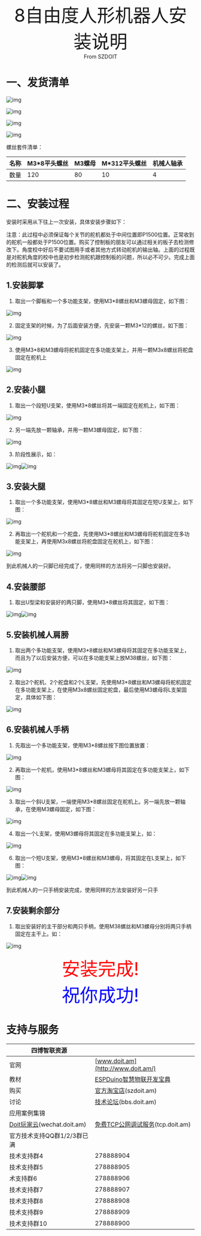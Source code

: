 <center><font size=10> 8自由度人形机器人安装说明 </center></font>
<center> From SZDOIT</center>







# 一、发货清单

![img](wps1.jpg)

![img](wps3.jpg)



![img](wps2.png) 

![img](wps4.png) 

螺丝套件清单：

| 名称 | M3*8平头螺丝 | M3螺母 | M*312平头螺丝 | 机械人轴承 |
| ---- | ------------ | ------ | ------------- | ---------- |
| 数量 | 120          | 80     | 10            | 4          |

# 二、安装过程

安装时采用从下往上一次安装，具体安装步骤如下：

注意：此过程中必须保证每个关节的舵机都处于中间位置即P1500位置。正常收到的舵机一般都处于P1500位置。购买了控制板的朋友可以通过相关的板子去检测修改下。角度校中好后不要试图用手或者其他方式转动舵机的输出轴。上面的过程既是对舵机角度的校中也是初步检测舵机跟控制板的问题，所以必不可少。完成上面的检测后就可以安装了。

## 1.安装脚掌

1) 取出一个脚板和一个多功能支架，使用M3*8螺丝和M3螺母固定，如下图：

![img](wps5.jpg) 

2) 固定支架的时候，为了后面安装方便，先安装一颗M3*12的螺丝，如下图：

![img](wps6.jpg) 

3) 使用M3*8和M3螺母将舵机固定在多功能支架上，并用一颗M3x8螺丝将舵盘固定在舵机上

![img](wps7.jpg) 

## 2.安装小腿

1) 取出一个段短U支架，使用M3*8螺丝将其一端固定在舵机上，如下图：

![img](wps8.jpg) 

2) 另一端先放一颗轴承，并用一颗M3螺母固定，如下图：

![img](wps9.jpg) 

3)  阶段性展示，如：

![img](wps10.jpg)![img](wps11.jpg) 

## 3.安装大腿

1) 取出一个多功能支架，使用M3*8螺丝和M3螺母将其固定在短U支架上，如下图：

![img](wps12.jpg) 

2) 再取出一个舵机和一个舵盘，先使用M3*8螺丝和M3螺母将舵机固定在多功能支架上，再使用M3x8螺丝将舵盘固定在舵机上，如下图：

![img](wps13.jpg) 

到此机械人的一只脚已经完成了，使用同样的方法将另一只脚也安装好。

## 4.安装腰部

1) 取出U型梁和安装好的两只脚，使用M3*8螺丝将其固定，如下图：

![img](wps14.jpg)![img](wps15.jpg) 

## 5.安装机械人肩膀

1) 取出两个多功能支架，使用M3*8螺丝和M3螺母将其固定在多功能支架上，而且为了以后安装方便，可以在多功能支架上放M38螺丝，如下图：

![img](wps16.jpg) 

2) 取出2个舵机、2个舵盘和2个L支架，先使用M3*8螺丝和M3螺母将舵机固定在多功能支架上，在使用M3x8螺丝固定舵盘，最后使用M3螺母将L支架固定，具体如下图：

![img](wps17.jpg) 

## 6.安装机械人手柄

1) 先取出一个多功能支架，使用M3*8螺丝按下图位置放置：

![img](wps18.jpg) 

2) 再取出一个舵机，使用M3*8螺丝和M3螺母将其固定在多功能支架上，如下图：

![img](wps19.jpg) 

3) 取出一个斜U支架，一端使用M3*8螺丝固定在舵机上。另一端先放一颗轴承，在使用M3螺母固定，如下图：

![img](wps20.jpg) 

4) 取出一个L支架，使用M3螺母将其固定在多功能支架上，如：

![img](wps21.jpg) 

6) 取出一个短U支架，使用M3*8螺丝和M3螺母，将其固定在L支架上，如下图：

![img](wps22.jpg)![img](wps23.jpg) 

到此机械人的一只手柄安装完成，使用同样的方法安装好另一只手

## 7.安装剩余部分

1) 取出安装好的主干部分和两只手柄，使用M38螺丝和M3螺母分别将两只手柄固定在主干上。如：

![img](wps24.jpg) 







<center> <font size=10 color= red>安装完成!</center></font>
<center><font size=10 color=blue>祝你成功! </center></font>

# 支持与服务

| 四博智联资源                                        |                                                              |
| --------------------------------------------------- | ------------------------------------------------------------ |
| 官网                                                | [www.doit.am](http://www.doit.am/)                           |
| 教材                                                | [ESPDuino智慧物联开发宝典](https://item.taobao.com/item.htm?spm=a1z10.3-c.w4002-7420449993.9.Bgp1Ll&id=520583000610) |
| 购买                                                | [官方淘宝店](https://szdoit.taobao.com/)(szdoit.am)          |
| 讨论                                                | [技术论坛](http://bbs.doit.am/forum.php)(bbs.doit.am)        |
| 应用案例集锦                                        |                                                              |
| [Doit玩家云](http://wechat.doit.am)(wechat.doit.am) | [免费TCP公网调试服务](http://tcp.doit.am)(tcp.doit.am)       |
| 官方技术支持QQ群1/2/3群已满                         |                                                              |
| 技术支持群4                                         | 278888904                                                    |
| 技术支持群5                                         | 278888905                                                    |
| 术支持群6                                           | 278888906                                                    |
| 技术支持群7                                         | 278888907                                                    |
| 技术支持群8                                         | 278888908                                                    |
| 技术支持群9                                         | 278888909                                                    |
| 技术支持群10                                        | 278888900                                                    |